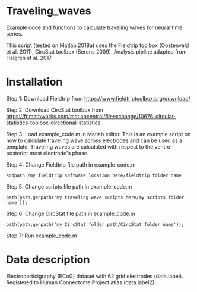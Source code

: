 # Traveling_waves
Example code and functions to calculate traveling waves for neural time series.

This script (tested on Matlab 2018a) uses the Fieldtrip toolbox (Oostenveld et al. 2011), CircStat toolbox (Berens 2009). Analysis pipline adapted from Halgren et al. 2017.

# Installation
Step 1: Download Fieldtrip from https://www.fieldtriptoolbox.org/download/

Step 2: Download CircStat toolbox from https://fr.mathworks.com/matlabcentral/fileexchange/10676-circular-statistics-toolbox-directional-statistics

Step 3: Load example_code.m in Matlab editor. This is an example script on how to calculate traveling wave across electrodes and can be used as a template. Traveling waves are calculated with respect to the ventro-posterior most electrode's phase.

Step 4: Change Fieldtrip file path in example_code.m
```
addpath /my fieldtrip software location here/fieldtrip folder name
```
Step 5: Change scripts file path in example_code.m
```
path(path,genpath('my traveling wave scripts here/my scripts folder name'));
```
Step 6: Change CircStat file path in example_code.m
```
path(path,genpath('my CircStat folder path/CircStat folder name'));
```
Step 7: Run example_code.m
# Data description
Electrocorticigraphy (ECoG) dataset with 62 grid electrodes (data.label). Registered to Human Connectome Project atlas (data.label2).
